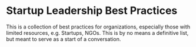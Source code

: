 Startup Leadership Best Practices
=================================

This is a collection of best practices for organizations, especially those with limited resources, e.g. Startups, NGOs. This is by no means a definitive list, but meant to serve as a start of a conversation.
